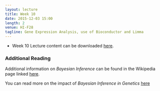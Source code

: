 ```yaml
---
layout: lecture
title: Week 10
date: 2015-12-03 15:00
length: 2
venue: HI-F28
tagline: Gene Expression Analysis, use of Bioconductor and Limma
---
```


* Week 10 Lecture content can be downloaded [here](http://opendsi.cc/bioinformatics/assets/Lecture_Wk10.pdf).

### Additional Reading

Additional information on *Bayesian Inference* can be found in the Wikipedia page linked [here](https://en.wikipedia.org/wiki/Bayesian_inference).


You can read more on the impact of *Bayesian Inference in Genetics* [here]()
